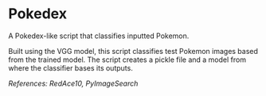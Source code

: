 # Pokedex
A Pokedex-like script that classifies inputted Pokemon.

Built using the VGG model, this script classifies test Pokemon images based from the trained model. The script creates a pickle file and a model from where the classifier bases its outputs.

*References: RedAce10, PyImageSearch*
